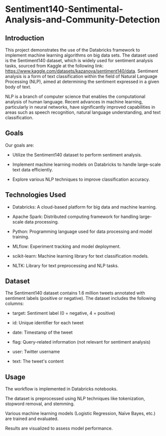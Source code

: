 # Sentiment140-Sentimental-Analysis-and-Community-Detection

## Introduction

This project demonstrates the use of the Databricks framework to implement machine learning algorithms on big data sets. The dataset used is the Sentiment140 dataset, which is widely used for sentiment analysis tasks, sourced from Kaggle at the following link:
https://www.kaggle.com/datasets/kazanova/sentiment140/data. 
Sentiment analysis is a form of text classification within the field of Natural Language Processing (NLP), aimed at determining the sentiment expressed in a given body of text.

NLP is a branch of computer science that enables the computational analysis of human language. Recent advances in machine learning, particularly in neural networks, have significantly improved capabilities in areas such as speech recognition, natural language understanding, and text classification.

## Goals

Our goals are: 
- Utilize the Sentiment140 dataset to perform sentiment analysis.

- Implement machine learning models on Databricks to handle large-scale text data efficiently.

- Explore various NLP techniques to improve classification accuracy.


## Technologies Used

- Databricks: A cloud-based platform for big data and machine learning.

- Apache Spark: Distributed computing framework for handling large-scale data processing.

- Python: Programming language used for data processing and model training.

- MLflow: Experiment tracking and model deployment.

- scikit-learn: Machine learning library for text classification models.

- NLTK: Library for text preprocessing and NLP tasks.

## Dataset

The Sentiment140 dataset contains 1.6 million tweets annotated with sentiment labels (positive or negative). The dataset includes the following columns:

- target: Sentiment label (0 = negative, 4 = positive)

- id: Unique identifier for each tweet

- date: Timestamp of the tweet

- flag: Query-related information (not relevant for sentiment analysis)

- user: Twitter username

- text: The tweet's content

## Usage

The workflow is implemented in Databricks notebooks.

The dataset is preprocessed using NLP techniques like tokenization, stopword removal, and stemming.

Various machine learning models (Logistic Regression, Naïve Bayes, etc.) are trained and evaluated.

Results are visualized to assess model performance.



